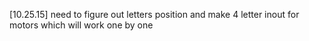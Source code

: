 [10.25.15]
need to figure out letters position and make 4 letter inout for motors which will work one by one
